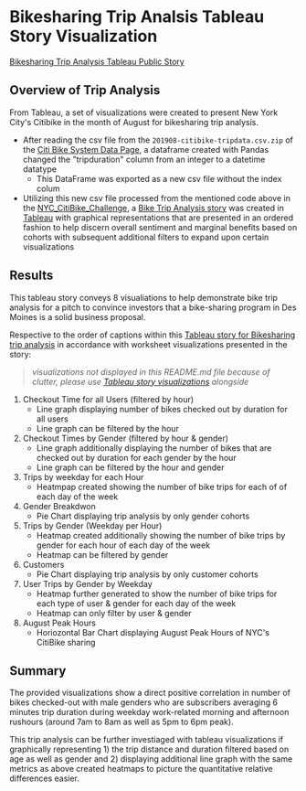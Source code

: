 # Bikesharing Trip Analsis Tableau Story Visualization
[Bikesharing Trip Analysis Tableau Public Story](https://public.tableau.com/app/profile/vincent.zhang3409/viz/BikesharingTripAnalysis/TripAnalysis?publish=yes)

## Overview of Trip Analysis
From Tableau, a set of visualizations were created to present New York City's Citibike in the month of August for bikesharing trip analysis.
- After reading the csv file from the <code>201908-citibike-tripdata.csv.zip</code> of the [Citi Bike System Data Page](https://www.citibikenyc.com/system-data), a dataframe created with Pandas changed the "tripduration" column from an integer to a datetime datatype
   - This DataFrame was exported as a new csv file without the index colum
- Utilizing this new csv file processed from the mentioned code above in the [NYC_CitiBike_Challenge](https://github.com/vzhang90/bikesharing/blob/main/NYC_CitiBike_Challenge.ipynb), a [Bike Trip Analysis story](https://public.tableau.com/app/profile/vincent.zhang3409/viz/BikesharingTripAnalysis/TripAnalysis?publish=yes) was created in [Tableau](https://public.tableau.com/app/profile/vincent.zhang3409/viz/BikesharingTripAnalysis/TripAnalysis?publish=yes) with graphical representations that are presented in an ordered fashion to help discern overall sentiment and marginal benefits based on cohorts with subsequent additional filters to expand upon certain visualizations


## Results
This tableau story conveys 8 visualiations to help demonstrate bike trip analysis for a pitch to convince investors that a bike-sharing program in Des Moines is a solid business proposal.  

Respective to the order of captions within this [Tableau story for Bikesharing trip analysis](https://public.tableau.com/app/profile/vincent.zhang3409/viz/BikesharingTripAnalysis/TripAnalysis?publish=yes) in accordance with worksheet visualizations presented in the story:
>*visualizations not displayed in this README.md file because of clutter, please use [Tableau story visualizations](https://public.tableau.com/app/profile/vincent.zhang3409/viz/BikesharingTripAnalysis/TripAnalysis?publish=yes) alongside*

1) Checkout Time for all Users (filtered by hour)
   - Line graph displaying number of bikes checked out by duration for all users
   - Line graph  can be filtered by the hour
2) Checkout Times by Gender (filtered by hour & gender)
   - Line graph additionally displaying the number of bikes that are checked out by duration for each gender by the hour
   - Line graph can be filtered by the hour and gender
3) Trips by weekday for each Hour
   - Heatmpap created showing the number of bike trips for each of of each day of the week
4) Gender Breakdwon
   - Pie Chart displaying trip analysis by only gender cohorts 
6) Trips by Gender (Weekday per Hour)
   - Heatmap created additionally showing the number of bike trips by gender for each hour of each day of the week
   - Heatmap can be filtered by gender
7) Customers
   - Pie Chart displaying trip analysis by only customer cohorts
9) User Trips by Gender by Weekday
   - Heatmap further generated to show the number of bike trips for each type of user & gender for each day of the week
   - Heatmap can only filter by user & gender
10) August Peak Hours
    - Horiozontal Bar Chart displaying August Peak Hours of NYC's CitiBike sharing
  
## Summary
The provided visualizations show a direct positive correlation in number of bikes checked-out with male genders who are subscribers averaging 6 minutes trip duration during weekday work-related morning and afternoon rushours (around 7am to 8am as well as 5pm to 6pm peak).

This trip analysis can be further investiaged with tableau visualizations if graphically representing 1) the trip distance and duration filtered based on age as well as gender and 2) displaying additional line graph with the same metrics as above created heatmaps to picture the quantitative relative differences easier.
